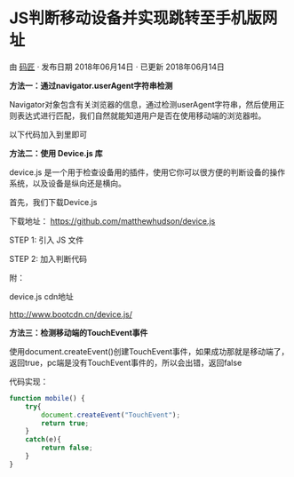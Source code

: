 # JS判断移动设备并实现跳转至手机版网址

由 [码匠](https://www.oicto.com/author/admin/) · 发布日期 2018年06月14日 · 已更新 2018年06月14日



**方法一：通过navigator.userAgent字符串检测**

Navigator对象包含有关浏览器的信息，通过检测userAgent字符串，然后使用正则表达式进行匹配，我们自然就能知道用户是否在使用移动端的浏览器啦。



以下代码加入到<head>里即可

<script type="text/javascript">
    if( /Android|webOS|iPhone|iPad|iPod|BlackBerry|IEMobile|Opera Mini/i.test(navigator.userAgent) ) {
    	window.location = "mobile.html"; //可以换成http地址
    }
</script>


**方法二：使用 Device.js 库**

device.js 是一个用于检查设备用的插件，使用它你可以很方便的判断设备的操作系统，以及设备是纵向还是横向。

首先，我们下载Device.js

下载地址： https://github.com/matthewhudson/device.js

STEP 1: 引入 JS 文件
<script src="device.min.js"></script>
STEP 2: 加入判断代码

<script type=”text/javascript”>
    if(device.mobile()){
    	window.location = “shouji.html”;  //可以换成http地址
    }
</script>

附：

device.js cdn地址

http://www.bootcdn.cn/device.js/

**方法三：检测移动端的TouchEvent事件**

使用document.createEvent()创建TouchEvent事件，如果成功那就是移动端了，返回true，pc端是没有TouchEvent事件的，所以会出错，返回false

代码实现：

```javascript
function mobile() {
    try{
        document.createEvent("TouchEvent");
        return true;
    }
    catch(e){
        return false;
    }
}
```

